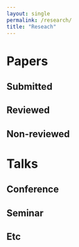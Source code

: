 ```yaml
---
layout: single
permalink: /research/
title: "Reseach"
---
```


# Papers

## Submitted


## Reviewed

## Non-reviewed

# Talks

## Conference

## Seminar

## Etc